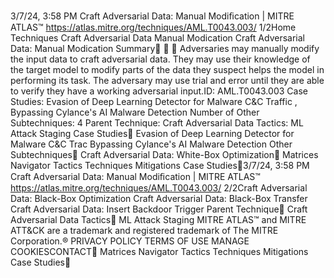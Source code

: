 3/7/24, 3:58 PM Craft Adversarial Data: Manual Modiﬁcation | MITRE ATLAS™
https://atlas.mitre.org/techniques/AML.T0043.003/ 1/2Home Techniques Craft Adversarial Data Manual Modi cation
Craft Adversarial Data: Manual
Modi cation
Summary󰅂 󰅂 󰅂
Adversaries may manually modify the input data to craft
adversarial data. They may use their knowledge of the
target model to modify parts of the data they suspect helps
the model in performing its task. The adversary may use
trial and error until they are able to verify they have a
working adversarial input.ID: AML.T0043.003
Case Studies: Evasion of
Deep Learning Detector for
Malware C&C Traffic ,
Bypassing Cylance's AI
Malware Detection
Number of Other
Subtechniques: 4
Parent Technique: Craft
Adversarial Data
Tactics: ML Attack Staging
Case Studies󰅀
Evasion of Deep Learning Detector for Malware C&C Tra c
Bypassing Cylance's AI Malware Detection
Other Subtechniques󰅀
Craft Adversarial Data: White-Box Optimization󰍜 Matrices Navigator Tactics Techniques Mitigations Case Studies󰍝3/7/24, 3:58 PM Craft Adversarial Data: Manual Modiﬁcation | MITRE ATLAS™
https://atlas.mitre.org/techniques/AML.T0043.003/ 2/2Craft Adversarial Data: Black-Box Optimization
Craft Adversarial Data: Black-Box Transfer
Craft Adversarial Data: Insert Backdoor Trigger
Parent Technique󰅀
Craft Adversarial Data
Tactics󰅀
ML Attack Staging
MITRE ATLAS™ and MITRE ATT&CK are a trademark and registered
trademark of The MITRE Corporation.®
PRIVACY POLICY TERMS OF USE MANAGE COOKIESCONTACT󰍜 Matrices Navigator Tactics Techniques Mitigations Case Studies󰍝